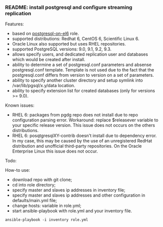 ### README: install postgresql and configure streaming replication

Features:
- based on [postgresql-on-el6](https://galaxy.ansible.com/list#/roles/766) role.
- supported distributions: Redhat 6, CentOS 6, Scientific Linux 6.
- Oracle Linux also supported but uses RHEL repositories.
- supported PostgreSQL versions: 9.0, 9.1, 9.2, 9.3.
- allows specify users, and dedicated replication user and databases which would be created after install.
- ability to determine a set of postgresql.conf parameters and absense postgresql.conf template. Template is not used due to the fact that the postgresql.conf differs from version to version on a set of parameters.
- ability to specify another cluster directory and setup symlink into /var/lib/pgsql/x.y/data location.
- ability to specify extension list for created databases (only for versions >= 9.0).

Known issues:
- RHEL 6: packages from pgdg repo does not install due to repo configuration parsing error. Workaround: replace $releasever variable to your specific release version. This issue does not occurs on the others distributions.
- RHEL 6: posqtgresqlXY-contrib doesn't install due to dependency error. In my case, this may be caused by the use of an unregistered RedHat distribution and unofficial third-party repositories. On the Oracle Enterprise Linux this issue does not occur.

Todo:

How-to use:
- download repo with git clone;
- cd into role directory;
- specify master and slaves ip addresses in inventory file;
- specify master and slaves ip addresses and other configuration in defaults/main.yml file;
- change hosts: variable in role.yml;
- start ansible-playbook with role.yml and your inventory file.
```
ansible-playbook -i inventory role.yml
```
